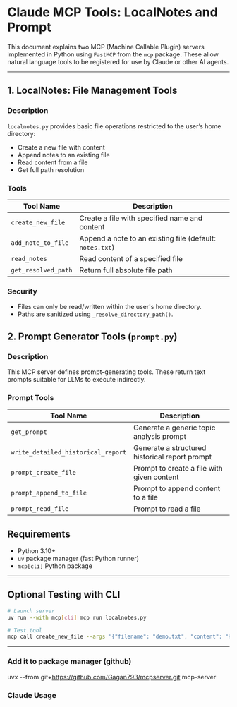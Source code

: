 # Claude MCP Tools: LocalNotes and Prompt

This document explains two MCP (Machine Callable Plugin) servers implemented in Python using `FastMCP` from the `mcp` package. These allow natural language tools to be registered for use by Claude or other AI agents.

---

## 1. LocalNotes: File Management Tools

### Description

`localnotes.py` provides basic file operations restricted to the user’s home directory:

* Create a new file with content
* Append notes to an existing file
* Read content from a file
* Get full path resolution

### Tools

| Tool Name           | Description                                              |
| ------------------- | -------------------------------------------------------- |
| `create_new_file`   | Create a file with specified name and content            |
| `add_note_to_file`  | Append a note to an existing file (default: `notes.txt`) |
| `read_notes`        | Read content of a specified file                         |
| `get_resolved_path` | Return full absolute file path                           |

### Security

* Files can only be read/written within the user's home directory.
* Paths are sanitized using `_resolve_directory_path()`.


## 2. Prompt Generator Tools (`prompt.py`)

### Description

This MCP server defines prompt-generating tools. These return text prompts suitable for LLMs to execute indirectly.

### Prompt Tools

| Tool Name                          | Description                                    |
| ---------------------------------- | ---------------------------------------------- |
| `get_prompt`                       | Generate a generic topic analysis prompt       |
| `write_detailed_historical_report` | Generate a structured historical report prompt |
| `prompt_create_file`               | Prompt to create a file with given content     |
| `prompt_append_to_file`            | Prompt to append content to a file             |
| `prompt_read_file`                 | Prompt to read a file                          |




## Requirements

* Python 3.10+
* `uv` package manager (fast Python runner)
* `mcp[cli]` Python package

---

## Optional Testing with CLI

```bash
# Launch server
uv run --with mcp[cli] mcp run localnotes.py

# Test tool
mcp call create_new_file --args '{"filename": "demo.txt", "content": "Hello from MCP!"}'
```

---
### Add it to package manager (github)
uvx --from git+https://github.com/Gagan793/mcpserver.git mcp-server 

### Claude Usage 

